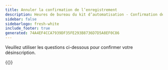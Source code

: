 ```yaml
---
title: Annuler la confirmation de l’enregistrement
description: Heures de bureau du kit d’automatisation - Confirmation de désinscription
sidebar: false
sidebarlogo: fresh-white
include_footer: true
generated: 74A4EF4CCA7939DF35FE293B8736D7D5A8EF0C86
---
```


Veuillez utiliser les questions ci-dessous pour confirmer votre désinscription.

{{<questions name="/content/fr/office-hours/unregister-confirm.json" completed="Merci d’avoir complété la confirmation de désinscription" shownavigationbuttons="false" locale="fr">}}
